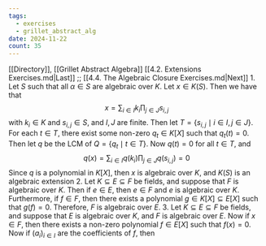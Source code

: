 ```yaml
---
tags:
  - exercises
  - grillet_abstract_alg
date: 2024-11-22
count: 35
---
```

[[Directory]], [[Grillet Abstract Algebra]]
[[4.2. Extensions Exercises.md|Last]] ;; [[4.4. The Algebraic Closure Exercises.md|Next]]
1. 
Let $S$ such that all ${} \alpha \in S {}$ are algebraic over $K {}$. Let ${} x \in K(S)$. Then we have that
$$
x=\sum _{i \in I} k_{i} \prod _{j \in J} s_{i,\, j}
$$
with ${} k_{i} \in K {}$ and ${} s_{i,\, j} \in S {}$, and $I,\, J {}$ are finite. Then let ${} T=\{ s_{i,\, j} \mid i \in I,\, j \in J\} {}$. For each ${} t \in T {}$, there exist some non-zero ${} q_{t} \in K[X] {}$ such that ${} q_{t}(t)=0 {}$. Then let $q$ be the LCM of ${} Q=\{ q_{t} \mid t \in T \} {}$. Now ${} q(t)=0 {}$ for all ${} t \in T {}$, and
$$
q(x)=\sum_{i\in I} q(k_{i}) \prod_{j\in J} q(s_{i,\, j})=0
$$
Since $q$ is a polynomial in $K[X]$, then $x$ is algebraic over $K$, and ${} K(S)$ is an algebraic extension
2. 
Let ${} K \subseteq E \subseteq F {}$ be fields, and suppose that $F$ is algebraic over $K$. Then if ${} e \in E {}$, then ${} e \in F {}$ and $e$ is algebraic over $K$. Furthermore, if ${} f \in F {}$, then there exists a polynomial ${} g \in K[X] \subseteq E[X] {}$ such that ${} g(f)=0 {}$. Therefore, $F$ is algebraic over $E$.
3. 
Let ${} K \subseteq E \subseteq F {}$ be fields, and suppose that $E$ is algebraic over $K$, and $F$ is algebraic over $E$. Now if ${} x \in F {}$, then there exists a non-zero polynomial ${} f \in E[X] {}$ such that ${} f(x)=0 {}$. Now if ${} (a_{i})_{i \in I} {}$ are the coefficients of $f {}$, then  